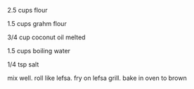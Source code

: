2.5 cups flour

1.5 cups grahm flour

3/4 cup coconut oil melted

1.5 cups boiling water

1/4 tsp salt

mix well. roll like lefsa. fry on lefsa grill. bake in oven to brown
